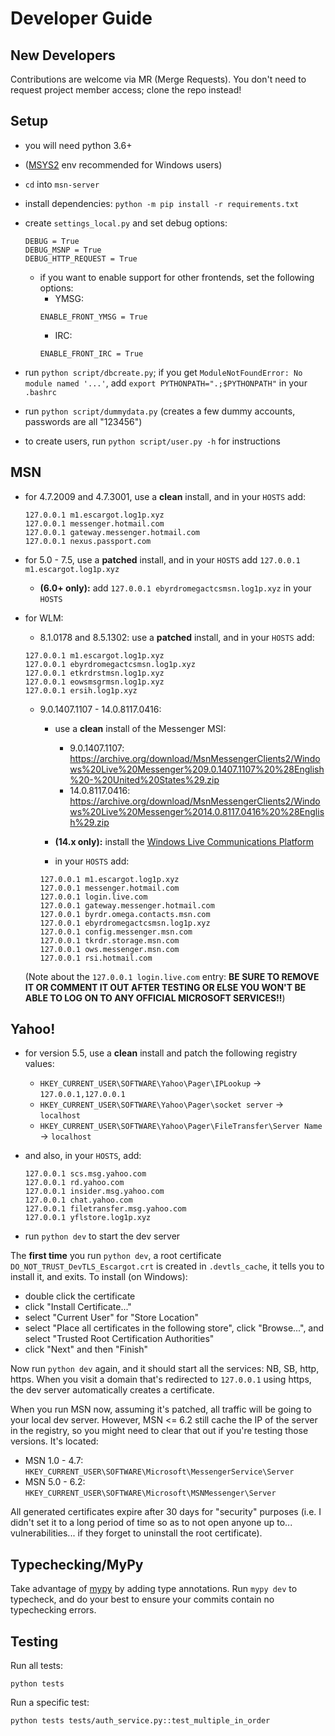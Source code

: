 # Developer Guide

## New Developers

Contributions are welcome via MR (Merge Requests). You don't need to request project member access; clone the repo instead!

## Setup 

- you will need python 3.6+
- ([MSYS2](https://github.com/valtron/llvm-stuff/wiki/Set-up-Windows-dev-environment-with-MSYS2) env recommended for Windows users)
- `cd` into `msn-server`
- install dependencies: `python -m pip install -r requirements.txt`
- create `settings_local.py` and set debug options:
	```
	DEBUG = True
	DEBUG_MSNP = True
	DEBUG_HTTP_REQUEST = True
	```
	- if you want to enable support for other frontends, set the following options:
		- YMSG:
		```
		ENABLE_FRONT_YMSG = True
		```
		- IRC:
		```
		ENABLE_FRONT_IRC = True
		```
- run `python script/dbcreate.py`; if you get `ModuleNotFoundError: No module named '...'`, add `export PYTHONPATH=".;$PYTHONPATH"` in your `.bashrc`
- run `python script/dummydata.py` (creates a few dummy accounts, passwords are all "123456")

- to create users, run `python script/user.py -h` for instructions

## MSN

- for 4.7.2009 and 4.7.3001, use a **clean** install, and in your `HOSTS` add:
	```
	127.0.0.1 m1.escargot.log1p.xyz
	127.0.0.1 messenger.hotmail.com
	127.0.0.1 gateway.messenger.hotmail.com
	127.0.0.1 nexus.passport.com
	```
- for 5.0 - 7.5, use a **patched** install, and in your `HOSTS` add `127.0.0.1 m1.escargot.log1p.xyz`
	- **(6.0+ only):** add `127.0.0.1 ebyrdromegactcsmsn.log1p.xyz` in your `HOSTS`
- for WLM:
	- 8.1.0178 and 8.5.1302: use a **patched** install, and in your `HOSTS` add:
	```
	127.0.0.1 m1.escargot.log1p.xyz
	127.0.0.1 ebyrdromegactcsmsn.log1p.xyz
	127.0.0.1 etkrdrstmsn.log1p.xyz
	127.0.0.1 eowsmsgrmsn.log1p.xyz
	127.0.0.1 ersih.log1p.xyz
	```
	- 9.0.1407.1107 - 14.0.8117.0416:
		- use a **clean** install of the Messenger MSI:
			- 9.0.1407.1107: https://archive.org/download/MsnMessengerClients2/Windows%20Live%20Messenger%209.0.1407.1107%20%28English%20-%20United%20States%29.zip
			- 14.0.8117.0416: https://archive.org/download/MsnMessengerClients2/Windows%20Live%20Messenger%2014.0.8117.0416%20%28English%29.zip
		
		- **(14.x only):** install the [Windows Live Communications Platform](http://messenger.jonathankay.com/redir/w3qfe2update/contacts.asp)
		
		- in your `HOSTS` add:
		```
		127.0.0.1 m1.escargot.log1p.xyz
		127.0.0.1 messenger.hotmail.com
		127.0.0.1 login.live.com
		127.0.0.1 gateway.messenger.hotmail.com
		127.0.0.1 byrdr.omega.contacts.msn.com
		127.0.0.1 ebyrdromegactcsmsn.log1p.xyz
		127.0.0.1 config.messenger.msn.com
		127.0.0.1 tkrdr.storage.msn.com
		127.0.0.1 ows.messenger.msn.com
		127.0.0.1 rsi.hotmail.com
		```
	
	(Note about the `127.0.0.1 login.live.com` entry: **BE SURE TO REMOVE IT OR COMMENT IT OUT AFTER TESTING OR ELSE YOU WON'T BE ABLE TO LOG ON TO ANY OFFICIAL MICROSOFT SERVICES!!**)

## Yahoo!

- for version 5.5, use a **clean** install and patch the following registry values:
	- `HKEY_CURRENT_USER\SOFTWARE\Yahoo\Pager\IPLookup` -> `127.0.0.1,127.0.0.1`
	- `HKEY_CURRENT_USER\SOFTWARE\Yahoo\Pager\socket server` -> `localhost`
	- `HKEY_CURRENT_USER\SOFTWARE\Yahoo\Pager\FileTransfer\Server Name` -> `localhost`

- and also, in your `HOSTS`, add:
	```
	127.0.0.1 scs.msg.yahoo.com
	127.0.0.1 rd.yahoo.com
	127.0.0.1 insider.msg.yahoo.com
	127.0.0.1 chat.yahoo.com
	127.0.0.1 filetransfer.msg.yahoo.com
	127.0.0.1 yflstore.log1p.xyz
	```

- run `python dev` to start the dev server

The **first time** you run `python dev`, a root certificate `DO_NOT_TRUST_DevTLS_Escargot.crt` is created in `.devtls_cache`,
it tells you to install it, and exits. To install (on Windows):

- double click the certificate
- click "Install Certificate..."
- select "Current User" for "Store Location"
- select "Place all certificates in the following store", click "Browse...", and select "Trusted Root Certification Authorities"
- click "Next" and then "Finish"

Now run `python dev` again, and it should start all the services: NB, SB, http, https.
When you visit a domain that's redirected to `127.0.0.1` using https, the dev server automatically creates a certificate.

When you run MSN now, assuming it's patched, all traffic will be going to your local dev server.
However, MSN <= 6.2 still cache the IP of the server in the registry, so you might need to clear that out
if you're testing those versions. It's located:

- MSN 1.0 - 4.7: `HKEY_CURRENT_USER\SOFTWARE\Microsoft\MessengerService\Server`
- MSN 5.0 - 6.2: `HKEY_CURRENT_USER\SOFTWARE\Microsoft\MSNMessenger\Server`

All generated certificates expire after 30 days for "security" purposes (i.e. I didn't
set it to a long period of time so as to not open anyone up to... vulnerabilities...
if they forget to uninstall the root certificate).

## Typechecking/MyPy

Take advantage of [mypy](https://mypy-lang.org) by adding type annotations.
Run `mypy dev` to typecheck, and do your best to ensure your commits contain no typechecking errors.

## Testing

Run all tests:

```
python tests
```

Run a specific test:

```
python tests tests/auth_service.py::test_multiple_in_order
```
